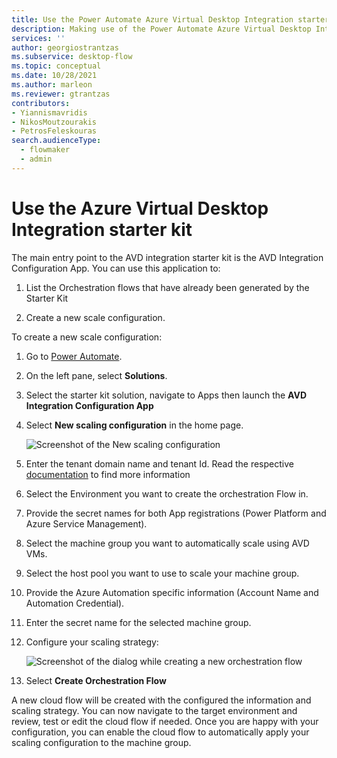 ```yaml
---
title: Use the Power Automate Azure Virtual Desktop Integration starter kit
description: Making use of the Power Automate Azure Virtual Desktop Integration starter kit
services: ''
author: georgiostrantzas
ms.subservice: desktop-flow
ms.topic: conceptual
ms.date: 10/28/2021
ms.author: marleon
ms.reviewer: gtrantzas
contributors:
- Yiannismavridis
- NikosMoutzourakis
- PetrosFeleskouras
search.audienceType: 
  - flowmaker
  - admin
---
```



# Use the Azure Virtual Desktop Integration starter kit

The main entry point to the AVD integration starter kit is the AVD Integration
Configuration App. You can use this application to:

1.  List the Orchestration flows that have already been generated by the Starter
    Kit

2.  Create a new scale configuration.

To create a new scale configuration:

1.  Go to [Power Automate](https://make.powerautomate.com).

2.  On the left pane, select **Solutions**.

3.  Select the starter kit solution, navigate to Apps then launch the **AVD
    Integration Configuration App**

4.  Select **New scaling configuration** in the home page.

    ![Screenshot of the New scaling configuration](media/avd-starter-kit/new-config.png)

5.  Enter the tenant domain name and tenant Id. Read the respective [documentation](/partner-center/find-ids-and-domain-names\#find-the-microsoft-azure-ad-tenant-id-and-primary-domain-name) to find more information 

6.  Select the Environment you want to create the orchestration Flow in.

7.  Provide the secret names for both App registrations (Power Platform and
    Azure Service Management).

8.  Select the machine group you want to automatically scale using AVD VMs.

9.  Select the host pool you want to use to scale your machine group.

10. Provide the Azure Automation specific information (Account Name and
    Automation Credential).

11. Enter the secret name for the selected machine group.

12. Configure your scaling strategy:

    ![Screenshot of the dialog while creating a new orchestration flow](media/avd-starter-kit/create-flow.png)

13. Select **Create Orchestration Flow**

A new cloud flow will be created with the configured the information and scaling
strategy. You can now navigate to the target environment and review, test or
edit the cloud flow if needed. Once you are happy with your configuration, you
can enable the cloud flow to automatically apply your scaling configuration to
the machine group.
